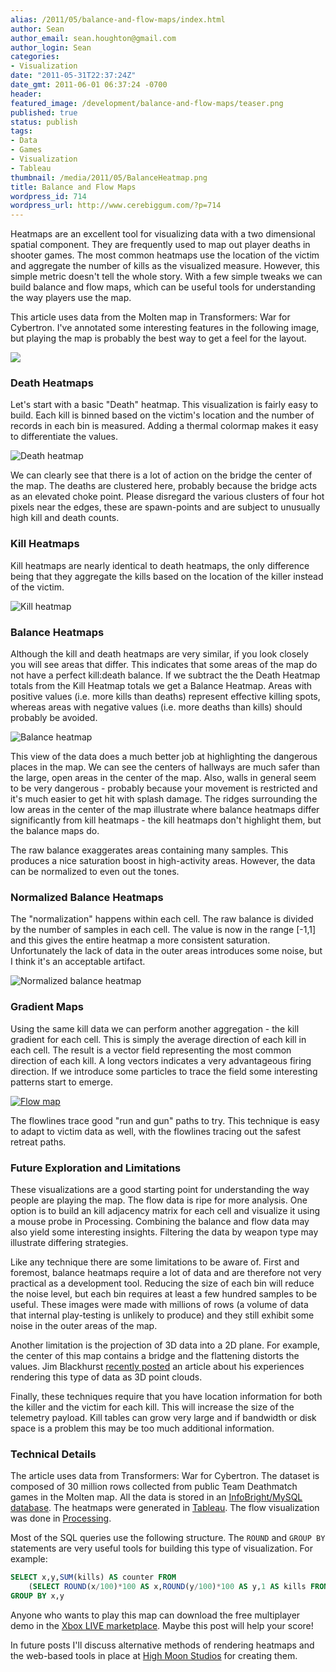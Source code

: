 ```yaml
---
alias: /2011/05/balance-and-flow-maps/index.html
author: Sean
author_email: sean.houghton@gmail.com
author_login: Sean
categories:
- Visualization
date: "2011-05-31T22:37:24Z"
date_gmt: 2011-06-01 06:37:24 -0700
header:
featured_image: /development/balance-and-flow-maps/teaser.png
published: true
status: publish
tags:
- Data
- Games
- Visualization
- Tableau
thumbnail: /media/2011/05/BalanceHeatmap.png
title: Balance and Flow Maps
wordpress_id: 714
wordpress_url: http://www.cerebiggum.com/?p=714
---
```


Heatmaps are an excellent tool for visualizing data with a two dimensional spatial component. They are frequently used to map out player deaths in shooter games. The most common heatmaps use the location of the victim and aggregate the number of kills as the visualized measure. However, this simple metric doesn't tell the whole story. With a few simple tweaks we can build balance and flow maps, which can be useful tools for understanding the way players use the map.

This article uses data from the Molten map in Transformers: War for Cybertron.  I've annotated some interesting features in the following image, but playing the map is probably the best way to get a feel for the layout.

![](Molten-Diagram.png)


### Death Heatmaps

Let's start with a basic "Death" heatmap. This visualization is fairly easy to build.  Each kill is binned based on the victim's location and the number of records in each bin is measured. Adding a thermal colormap makes it easy to differentiate the values.

![Death heatmap](DeathHeatmap.png)

We can clearly see that there is a lot of action on the bridge the center of the map. The deaths are clustered here, probably because the bridge acts as an elevated choke point. Please disregard the various clusters of four hot pixels near the edges, these are spawn-points and are subject to unusually high kill and death counts.

### Kill Heatmaps

Kill heatmaps are nearly identical to death heatmaps, the only difference being that they aggregate the kills based on the location of the killer instead of the victim.

![Kill heatmap](KillHeatmap.png)

### Balance Heatmaps

Although the kill and death heatmaps are very similar, if you look closely you will see areas that differ. This indicates that some areas of the map do not have a perfect kill:death balance. If we subtract the the Death Heatmap totals from the Kill Heatmap totals we get a Balance Heatmap. Areas with positive values (i.e. more kills than deaths) represent effective killing spots, whereas areas with negative values (i.e. more deaths than kills) should probably be avoided.

![Balance heatmap](BalanceHeatmap.png)

This view of the data does a much better job at highlighting the dangerous places in the map.  We can see the centers of hallways are much safer than the large, open areas in the center of the map.  Also, walls in general seem to be very dangerous - probably because your movement is restricted and it's much easier to get hit with splash damage. The ridges surrounding the low areas in the center of the map illustrate where balance heatmaps differ significantly from kill heatmaps - the kill heatmaps don't highlight them, but the balance maps do.

The raw balance exaggerates areas containing many samples.  This produces a nice saturation boost in high-activity areas.  However, the data can be normalized to even out the tones.

### Normalized Balance Heatmaps

The "normalization" happens within each cell.  The raw balance is divided by the number of samples in each cell.  The value is now in the range [-1,1] and this gives the entire heatmap a more consistent saturation.  Unfortunately the lack of data in the outer areas introduces some noise, but I think it's an acceptable artifact.

![Normalized balance heatmap](NormalizedBalanceHeatmap.png)

### Gradient Maps

Using the same kill data we can perform another aggregation - the kill gradient for each cell.  This is simply the average direction of each kill in each cell.  The result is a vector field representing the most common direction of each kill.  A long vectors indicates a very advantageous firing direction. If we introduce some particles to trace the field some interesting patterns start to emerge.

[![Flow map](FlowMapThumbnail-e1306866180634.jpg)](flowmap.html)

The flowlines trace good "run and gun" paths to try.  This technique is easy to adapt to victim data as well, with the flowlines tracing out the safest retreat paths.

### Future Exploration and Limitations

These visualizations are a good starting point for understanding the way people are playing the map. The flow data is ripe for more analysis. One option is to build an kill adjacency matrix for each cell and visualize it using a mouse probe in Processing.  Combining the balance and flow data may also yield some interesting insights. Filtering the data by weapon type may illustrate differing strategies.

Like any technique there are some limitations to be aware of.  First and foremost, balance heatmaps require a lot of data and are therefore not very practical as a development tool.  Reducing the size of each bin will reduce the noise level, but each bin requires at least a few hundred samples to be useful.  These images were made with millions of rows (a volume of data that internal play-testing is unlikely to produce) and they still exhibit some noise in the outer areas of the map.

Another limitation is the projection of 3D data into a 2D plane. For example, the center of this map contains a bridge and the flattening distorts the values.  Jim Blackhurst [recently posted](http://jimblackhurst.com/wp/?p=213) an article about his experiences rendering this type of data as 3D point clouds.

Finally, these techniques require that you have location information for both the killer and the victim for each kill.  This will increase the size of the telemetry payload. Kill tables can grow very large and if bandwidth or disk space is a problem this may be too much additional information.

### Technical Details

The article uses data from Transformers: War for Cybertron. The dataset is composed of 30 million rows collected from public Team Deathmatch games in the Molten map. All the data is stored in an [InfoBright/MySQL database](http://www.infobright.com). The heatmaps were generated in [Tableau](http://www.tableausoftware.com). The flow visualization was done in [Processing](http://processing.org).

Most of the SQL queries use the following structure.  The ```ROUND``` and ```GROUP BY``` statements are very useful tools for building this type of visualization.  For example:

```sql
SELECT x,y,SUM(kills) AS counter FROM
    (SELECT ROUND(x/100)*100 AS x,ROUND(y/100)*100 AS y,1 AS kills FROM kill_table)
GROUP BY x,y
```

Anyone who wants to play this map can download the free multiplayer demo in the [Xbox LIVE marketplace](http://marketplace.xbox.com/en-US/Product/Transformers-War-for-Cybertron-Multiplayer-Demo/00000000-0000-400d-80df-000141568885). Maybe this post will help your score!

In future posts I'll discuss alternative methods of rendering heatmaps and the web-based tools in place at [High Moon Studios](http://www.highmoonstudios.com) for creating them.
